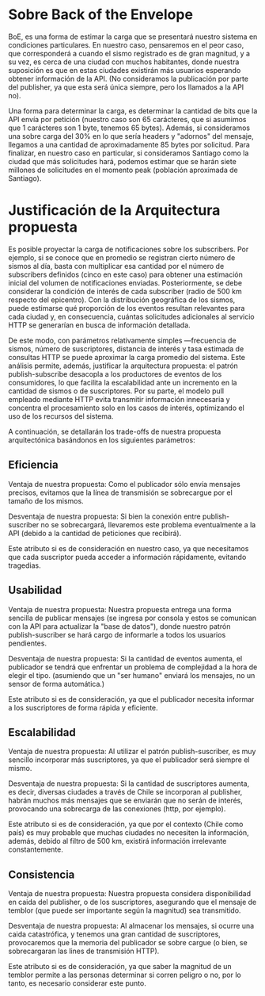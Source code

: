 # Sobre Back of the Envelope

BoE, es una forma de estimar la carga que se presentará nuestro sistema en condiciones particulares. En nuestro caso, pensaremos en el peor caso, que corresponderá a cuando el sismo registrado es de gran magnitud, y a su vez, es cerca de una ciudad con muchos habitantes, donde nuestra suposición es que en estas ciudades existirán más usuarios esperando obtener información de la API. (No consideramos la publicación por parte del publisher, ya que esta será única siempre, pero los llamados a la API no). 

Una forma para determinar la carga, es determinar la cantidad de bits que la API envía por petición (nuestro caso son 65 carácteres, que si asumimos que 1 carácteres son 1 byte, tenemos 65 bytes). Además, si consideramos una sobre carga del 30% en lo que sería headers y "adornos" del mensaje, llegamos a una cantidad de aproximadamente 85 bytes por solicitud. Para finalizar, en nuestro caso en particular, si consideramos Santiago como la ciudad que más solicitudes hará, podemos estimar que se harán siete millones de solicitudes en el momento peak (población aproximada de Santiago).

# Justificación de la Arquitectura propuesta

Es posible proyectar la carga de notificaciones sobre los subscribers. Por ejemplo, si se conoce que en promedio se registran cierto número de sismos al día, basta con multiplicar esa cantidad por el número de subscribers definidos (cinco en este caso) para obtener una estimación inicial del volumen de notificaciones enviadas.
Posteriormente, se debe considerar la condición de interés de cada subscriber (radio de 500 km respecto del epicentro). Con la distribución geográfica de los sismos, puede estimarse qué proporción de los eventos resultan relevantes para cada ciudad y, en consecuencia, cuántas solicitudes adicionales al servicio HTTP se generarían en busca de información detallada.

De este modo, con parámetros relativamente simples —frecuencia de sismos, número de suscriptores, distancia de interés y tasa estimada de consultas HTTP se puede aproximar la carga promedio del sistema. Este análisis permite, además, justificar la arquitectura propuesta: el patrón publish-subscribe desacopla a los productores de eventos de los consumidores, lo que facilita la escalabilidad ante un incremento en la cantidad de sismos o de suscriptores. Por su parte, el modelo pull empleado mediante HTTP evita transmitir información innecesaria y concentra el procesamiento solo en los casos de interés, optimizando el uso de los recursos del sistema.

A continuación, se detallarán los trade-offs de nuestra propuesta arquitectónica basándonos en los siguientes parámetros:

## Eficiencia

Ventaja de nuestra propuesta: Como el publicador sólo envía mensajes precisos, evitamos que la línea de transmisión se sobrecargue por el tamaño de los mismos.

Desventaja de nuestra propuesta: Si bien la conexión entre publish-suscriber no se sobrecargará, llevaremos este problema eventualmente a la API (debido a la cantidad de peticiones que recibirá).

Este atributo si es de consideración en nuestro caso, ya que necesitamos que cada suscriptor pueda acceder a información rápidamente, evitando tragedias.

## Usabilidad

Ventaja de nuestra propuesta: Nuestra propuesta entrega una forma sencilla de publicar mensajes (se ingresa por consola y estos se comunican con la API para actualizar la "base de datos"), donde nuestro patrón publish-suscriber se hará cargo de informarle a todos los usuarios pendientes.

Desventaja de nuestra propuesta: Si la cantidad de eventos aumenta, el publicador se tendrá que enfrentar un problema de complejidad a la hora de elegir el tipo. (asumiendo que un "ser humano" enviará los mensajes, no un sensor de forma automática.)

Este atributo si es de consideración, ya que el publicador necesita informar a los suscriptores de forma rápida y eficiente.

## Escalabilidad

Ventaja de nuestra propuesta: Al utilizar el patrón publish-suscriber, es muy sencillo incorporar más suscriptores, ya que el publicador será siempre el mismo.

Desventaja de nuestra propuesta: Si la cantidad de suscriptores aumenta, es decir, diversas ciudades a través de Chile se incorporan al publisher, habrán muchos más mensajes que se enviarán que no serán de interés, provocando una sobrecarga de las conexiones (http, por ejemplo).

Este atributo si es de consideración, ya que por el contexto (Chile como país) es muy probable que muchas ciudades no necesiten la información, además, debido al filtro de 500 km, existirá información irrelevante constantemente.

## Consistencia

Ventaja de nuestra propuesta: Nuestra propuesta considera disponibilidad en caida del publisher, o de los suscriptores, asegurando que el mensaje de temblor (que puede ser importante según la magnitud) sea transmitido.

Desventaja de nuestra propuesta: Al almacenar los mensajes, si ocurre una caida catastrófica, y tenemos una gran cantidad de suscriptores, provocaremos que la memoria del publicador se sobre cargue (o bien, se sobrecargaran las lines de transmisión HTTP).

Este atributo si es de consideración, ya que saber la magnitud de un temblor permite a las personas determinar si corren peligro o no, por lo tanto, es necesario considerar este punto.

